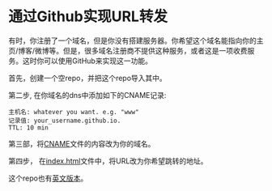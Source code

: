 # 通过Github实现URL转发
有时，你注册了一个域名，但是你没有搭建服务器。你希望这个域名能指向你的主页/博客/微博等。但是，很多域名注册商不提供这种服务，或者这是一项收费服务。这时你可以使用GitHub来实现这一功能。

首先，创建一个空repo，并把这个repo导入其中。

第二步, 在你域名的dns中添加如下的CNAME记录:
```
主机名: whatever you want. e.g. "www"
记录值: your_username.github.io.
TTL: 10 min
```

第三部，将[CNAME](./CNAME)文件的内容改为你的域名。

第四步， 在[index.html](./index.html)文件中，将URL改为你希望跳转的地址。

这个repo也有[英文版本](https://github.com/y2l/URL-Redirect/)。
